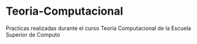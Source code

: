 # Teoria-Computacional
Practicas realizadas durante el curso Teoria Computacional de la Escuela Superior de Computo
